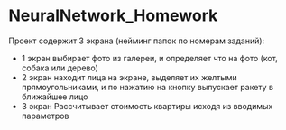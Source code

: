 # NeuralNetwork_Homework
Проект содержит 3 экрана (нейминг папок по номерам заданий):
- 1 экран выбирает фото из галереи, и определяет что на фото (кот, собака или дерево)
- 2 экран находит лица на экране, выделяет их желтыми прямоугольниками, и по нажатию на кнопку выпускает ракету в ближайшее лицо
- 3 экран Рассчитывает стоимость квартиры исходя из вводимых параметров 
